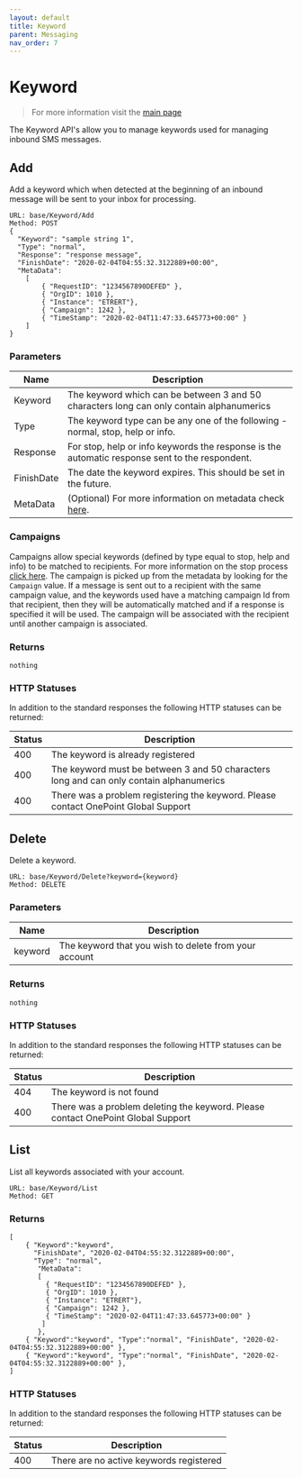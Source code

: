 ```yaml
---
layout: default
title: Keyword
parent: Messaging
nav_order: 7
---
```

# Keyword

> For more information visit the [main page](../README.md)

The Keyword API's allow you to manage keywords used for managing inbound SMS messages.

## Add
Add a keyword which when detected at the beginning of an inbound message will be sent to your inbox for processing.
```
URL: base/Keyword/Add
Method: POST
{
  "Keyword": "sample string 1",
  "Type": "normal",
  "Response": "response message",
  "FinishDate": "2020-02-04T04:55:32.3122889+00:00",
  "MetaData": 
    [
        { "RequestID": "1234567890DEFED" },
        { "OrgID": 1010 },
        { "Instance": "ETRERT"},
        { "Campaign": 1242 },
        { "TimeStamp": "2020-02-04T11:47:33.645773+00:00" }
    ]
}
```
### Parameters

Name | Description
---- | -----------
Keyword | The keyword which can be between 3 and 50 characters long can only contain alphanumerics
Type | The keyword type can be any one of the following - normal, stop, help or info. 
Response | For stop, help or info keywords the response is the automatic response sent to the respondent. 
FinishDate | The date the keyword expires. This should be set in the future.
MetaData | (Optional) For more information on metadata check [here](MetaData.md).

### Campaigns
Campaigns allow special keywords (defined by type equal to stop, help and info) to be matched to recipients. For more information on the stop process [click here](Stop.md). The campaign is picked up from the metadata by looking for the `Campaign` value. If a message is sent out to a recipient with the same campaign value, and the keywords used have a matching campaign Id from that recipient, then they will be automatically matched and if a response is specified it will be used. The campaign will be associated with the recipient until another campaign is associated.

### Returns
```
nothing
```
### HTTP Statuses
In addition to the standard responses the following HTTP statuses can be returned:

Status | Description
------ | -----------
400 | The keyword is already registered
400 | The keyword must be between 3 and 50 characters long and can only contain alphanumerics
400 | There was a problem registering the keyword. Please contact OnePoint Global Support

## Delete
Delete a keyword.
```
URL: base/Keyword/Delete?keyword={keyword}
Method: DELETE
```
### Parameters

Name | Description
---- | -----------
keyword | The keyword that you wish to delete from your account

### Returns
```
nothing
```
### HTTP Statuses
In addition to the standard responses the following HTTP statuses can be returned:

Status | Description
------ | -----------
404 | The keyword is not found
400 | There was a problem deleting the keyword. Please contact OnePoint Global Support

## List
List all keywords associated with your account.
```
URL: base/Keyword/List
Method: GET
```

### Returns
```
[
    { "Keyword":"keyword", 
      "FinishDate", "2020-02-04T04:55:32.3122889+00:00",
      "Type": "normal",
       "MetaData": 
       [
         { "RequestID": "1234567890DEFED" },
         { "OrgID": 1010 },
         { "Instance": "ETRERT"},
         { "Campaign": 1242 },
         { "TimeStamp": "2020-02-04T11:47:33.645773+00:00" }
        ]
       },
    { "Keyword":"keyword", "Type":"normal", "FinishDate", "2020-02-04T04:55:32.3122889+00:00" },
    { "Keyword":"keyword", "Type":"normal", "FinishDate", "2020-02-04T04:55:32.3122889+00:00" },
]
```

### HTTP Statuses
In addition to the standard responses the following HTTP statuses can be returned:

Status | Description
------ | -----------
400 | There are no active keywords registered

